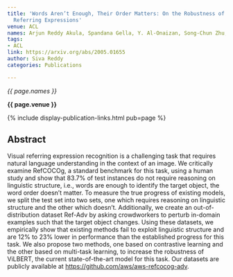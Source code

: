```yaml
---
title: 'Words Aren’t Enough, Their Order Matters: On the Robustness of Grounding Visual
  Referring Expressions'
venue: ACL
names: Arjun Reddy Akula, Spandana Gella, Y. Al-Onaizan, Song-Chun Zhu, Siva Reddy
tags:
- ACL
link: https://arxiv.org/abs/2005.01655
author: Siva Reddy
categories: Publications

---
```


*{{ page.names }}*

**{{ page.venue }}**

{% include display-publication-links.html pub=page %}

## Abstract

Visual referring expression recognition is a challenging task that requires natural language understanding in the context of an image. We critically examine RefCOCOg, a standard benchmark for this task, using a human study and show that 83.7% of test instances do not require reasoning on linguistic structure, i.e., words are enough to identify the target object, the word order doesn’t matter. To measure the true progress of existing models, we split the test set into two sets, one which requires reasoning on linguistic structure and the other which doesn’t. Additionally, we create an out-of-distribution dataset Ref-Adv by asking crowdworkers to perturb in-domain examples such that the target object changes. Using these datasets, we empirically show that existing methods fail to exploit linguistic structure and are 12% to 23% lower in performance than the established progress for this task. We also propose two methods, one based on contrastive learning and the other based on multi-task learning, to increase the robustness of ViLBERT, the current state-of-the-art model for this task. Our datasets are publicly available at https://github.com/aws/aws-refcocog-adv.